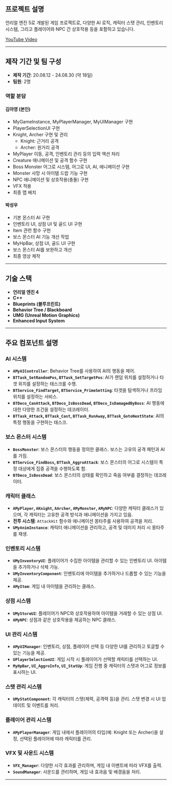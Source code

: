 
## **프로젝트 설명**
언리얼 엔진 5로 개발된 게임 프로젝트로, 다양한 AI 로직, 캐릭터 스탯 관리, 인벤토리 시스템, 그리고 플레이어와 NPC 간 상호작용 등을 포함하고 있습니다.

[YouTube Video](https://www.youtube.com/watch?v=fVY9flridMo)

---

## 제작 기간 및 팀 구성

- **제작 기간**: 20.08.12 - 24.08.30 (약 18일)
- **팀원**: 2명

### 역할 분담

#### 김아영 (본인)
- MyGameInstance, MyPlayerManager, MyUIManager 구현
- PlayerSelectionUI 구현
- Knight, Archer 구현 및 관리
  - Knight: 근거리 공격
  - Archer: 원거리 공격
- MyPlayer 이동, 공격, 인벤토리 관리 등의 입력 액션 처리
- Creature 애니메이션 및 공격 함수 구현
- Boss Monster 어그로 시스템, 어그로 UI, AI, 애니메이션 구현
- Monster 사망 시 아이템 드랍 기능 구현
- NPC 애니메이션 및 상호작용(충돌) 구현
- VFX 적용
- 최종 맵 배치

#### 박성우
- 기본 몬스터 AI 구현
- 인벤토리 UI, 상점 UI 및 골드 UI 구현
- Item 관련 함수 구현
- 보스 몬스터 AI 기능 개선 작업
- MyHpBar, 상점 UI, 골드 UI 구현
- 보스 몬스터 AI를 보완하고 개선
- 최종 영상 제작

---

## **기술 스택**
- **언리얼 엔진 4**
- **C++**
- **Blueprints (블루프린트)**
- **Behavior Tree / Blackboard**
- **UMG (Unreal Motion Graphics)**
- **Enhanced Input System**

---

## **주요 컴포넌트 설명**

### AI 시스템
- **`AMyAIController`**: Behavior Tree를 사용하여 AI의 행동을 제어.
- **`BTTask_SetRandomPos`, `BTTask_SetTargetPos`**: AI가 랜덤 위치를 설정하거나 타겟 위치를 설정하는 태스크를 수행.
- **`BTService_FindTarget`, `BTService_PrimeSetting`**: 타겟을 탐색하거나 프라임 위치를 설정하는 서비스.
- **`BTDeco_CanAttack`, `BTDeco_IsBossDead`, `BTDeco_IsDamagedByBoss`**: AI 행동에 대한 다양한 조건을 설정하는 데코레이터.
- **`BTTask_Attack`, `BTTask_Cast`, `BTTask_RunAway`, `BTTask_GotoNextState`**: AI의 특정 행동을 구현하는 태스크.

### 보스 몬스터 시스템
- **`BossMonster`**: 보스 몬스터의 행동을 정의한 클래스. 보스는 고유의 공격 패턴과 AI를 가짐.
- **`BTService_FindBoss`, `BTTask_AggroAttack`**: 보스 몬스터의 어그로 시스템이 특정 대상에게 집중 공격을 수행하도록 함.
- **`BTDeco_IsBossDead`**: 보스 몬스터의 상태를 확인하고 죽음 여부를 결정하는 데코레이터.

### 캐릭터 클래스
- **`AMyPlayer`, `AKnight`, `AArcher`, `AMyMonster`, `AMyNPC`**: 다양한 캐릭터 클래스가 있으며, 각 캐릭터는 고유한 공격 방식과 애니메이션을 가지고 있음.
- **전투 시스템**: `AttackHit` 함수와 애니메이션 몽타주를 사용하여 공격을 처리.
- **`UMyAnimInstance`**: 캐릭터 애니메이션을 관리하고, 공격 및 데미지 처리 시 몽타주를 재생.

### 인벤토리 시스템
- **`UMyInventoryUI`**: 플레이어가 수집한 아이템을 관리할 수 있는 인벤토리 UI. 아이템을 추가하거나 삭제 가능.
- **`UMyInventoryComponent`**: 인벤토리에 아이템을 추가하거나 드롭할 수 있는 기능을 제공.
- **`AMyItem`**: 게임 내 아이템을 관리하는 클래스.

### 상점 시스템
- **`UMyStoreUI`**: 플레이어가 NPC와 상호작용하여 아이템을 거래할 수 있는 상점 UI.
- **`AMyNPC`**: 상점과 같은 상호작용을 제공하는 NPC 클래스.

### UI 관리 시스템
- **`AMyUIManager`**: 인벤토리, 상점, 플레이어 선택 등 다양한 UI를 관리하고 토글할 수 있는 기능을 제공.
- **`UPlayerSelectionUI`**: 게임 시작 시 플레이어가 선택할 캐릭터를 선택하는 UI.
- **`MyHpBar`, `UI_AggroInfo`, `UI_StatUp`**: 게임 진행 중 캐릭터의 스탯과 어그로 정보를 표시하는 UI.

### 스탯 관리 시스템
- **`UMyStatComponent`**: 각 캐릭터의 스탯(체력, 공격력 등)을 관리. 스탯 변경 시 UI 업데이트 및 이벤트를 처리.

### 플레이어 관리 시스템
- **`AMyPlayerManager`**: 게임 내에서 플레이어의 타입(예: Knight 또는 Archer)을 설정, 선택된 플레이어에 따라 캐릭터를 관리.

### VFX 및 사운드 시스템
- **`VFX_Manager`**: 다양한 시각 효과를 관리하며, 게임 내 이벤트에 따라 VFX를 출력.
- **`SoundManager`**: 사운드를 관리하며, 게임 내 효과음 및 배경음을 처리.

---
